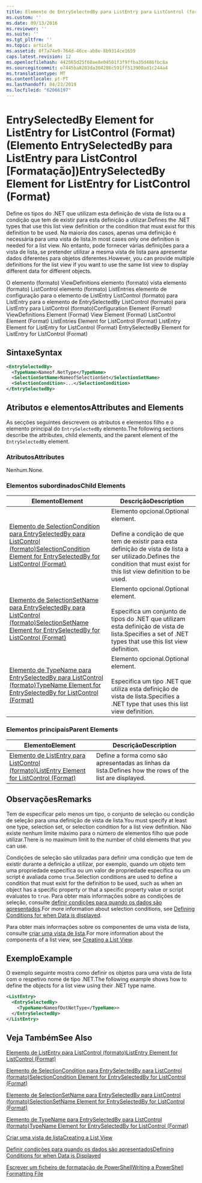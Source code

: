 ```yaml
---
title: Elemento de EntrySelectedBy para ListEntry para ListControl (formato) | Documentos da Microsoft
ms.custom: ''
ms.date: 09/13/2016
ms.reviewer: ''
ms.suite: ''
ms.tgt_pltfrm: ''
ms.topic: article
ms.assetid: 0f7a74e9-764d-46ce-ab8e-8b9314ce1659
caps.latest.revision: 12
ms.openlocfilehash: 442565d25f60ae8e04501f3f9ffba35d486fbc8a
ms.sourcegitcommit: e7445ba8203da304286c591ff513900ad1c244a4
ms.translationtype: MT
ms.contentlocale: pt-PT
ms.lasthandoff: 04/23/2019
ms.locfileid: "62066197"
---
```

# <a name="entryselectedby-element-for-listentry-for-listcontrol-format"></a><span data-ttu-id="afea6-102">EntrySelectedBy Element for ListEntry for ListControl (Format) (Elemento EntrySelectedBy para ListEntry para ListControl [Formatação])</span><span class="sxs-lookup"><span data-stu-id="afea6-102">EntrySelectedBy Element for ListEntry for ListControl (Format)</span></span>

<span data-ttu-id="afea6-103">Define os tipos do .NET que utilizam esta definição de vista de lista ou a condição que tem de existir para esta definição a utilizar.</span><span class="sxs-lookup"><span data-stu-id="afea6-103">Defines the .NET types that use this list view definition or the condition that must exist for this definition to be used.</span></span> <span data-ttu-id="afea6-104">Na maioria dos casos, apenas uma definição é necessária para uma vista de lista.</span><span class="sxs-lookup"><span data-stu-id="afea6-104">In most cases only one definition is needed for a list view.</span></span> <span data-ttu-id="afea6-105">No entanto, pode fornecer várias definições para a vista de lista, se pretender utilizar a mesma vista de lista para apresentar dados diferentes para objetos diferentes.</span><span class="sxs-lookup"><span data-stu-id="afea6-105">However, you can provide multiple definitions for the list view if you want to use the same list view to display different data for different objects.</span></span>

<span data-ttu-id="afea6-106">O elemento (formato) ViewDefinitions elemento (formato) vista elemento (formato) ListControl elemento (formato) ListEntries elemento de configuração para o elemento de ListEntry ListControl (formato) para ListEntry para o elemento de EntrySelectedBy ListControl (formato) para ListEntry para ListControl (formato)</span><span class="sxs-lookup"><span data-stu-id="afea6-106">Configuration Element (Format) ViewDefinitions Element (Format) View Element (Format) ListControl Element (Format) ListEntries Element for ListControl (Format) ListEntry Element for ListEntry for ListControl (Format) EntrySelectedBy Element for ListEntry for ListControl (Format)</span></span>

## <a name="syntax"></a><span data-ttu-id="afea6-107">Sintaxe</span><span class="sxs-lookup"><span data-stu-id="afea6-107">Syntax</span></span>

```xml
<EntrySelectedBy>
  <TypeName>Nameof.NetType</TypeName>
  <SelectionSetName>NameofSelectionSet</SelectionSetName>
  <SelectionCondition>...</SelectionCondition>
</EntrySelectedBy>
```

## <a name="attributes-and-elements"></a><span data-ttu-id="afea6-108">Atributos e elementos</span><span class="sxs-lookup"><span data-stu-id="afea6-108">Attributes and Elements</span></span>

<span data-ttu-id="afea6-109">As secções seguintes descrevem os atributos e elementos filho e o elemento principal do `EntrySelectedBy` elemento.</span><span class="sxs-lookup"><span data-stu-id="afea6-109">The following sections describe the attributes, child elements, and the parent element of the `EntrySelectedBy` element.</span></span>

### <a name="attributes"></a><span data-ttu-id="afea6-110">Atributos</span><span class="sxs-lookup"><span data-stu-id="afea6-110">Attributes</span></span>

<span data-ttu-id="afea6-111">Nenhum.</span><span class="sxs-lookup"><span data-stu-id="afea6-111">None.</span></span>

### <a name="child-elements"></a><span data-ttu-id="afea6-112">Elementos subordinados</span><span class="sxs-lookup"><span data-stu-id="afea6-112">Child Elements</span></span>

|<span data-ttu-id="afea6-113">Elemento</span><span class="sxs-lookup"><span data-stu-id="afea6-113">Element</span></span>|<span data-ttu-id="afea6-114">Descrição</span><span class="sxs-lookup"><span data-stu-id="afea6-114">Description</span></span>|
|-------------|-----------------|
|[<span data-ttu-id="afea6-115">Elemento de SelectionCondition para EntrySelectedBy para ListControl (formato)</span><span class="sxs-lookup"><span data-stu-id="afea6-115">SelectionCondition Element for EntrySelectedBy for ListControl  (Format)</span></span>](./selectioncondition-element-for-entryselectedby-for-listcontrol-format.md)|<span data-ttu-id="afea6-116">Elemento opcional.</span><span class="sxs-lookup"><span data-stu-id="afea6-116">Optional element.</span></span><br /><br /> <span data-ttu-id="afea6-117">Define a condição de que tem de existir para esta definição de vista de lista a ser utilizado.</span><span class="sxs-lookup"><span data-stu-id="afea6-117">Defines the condition that must exist for this list view definition to be used.</span></span>|
|[<span data-ttu-id="afea6-118">Elemento de SelectionSetName para EntrySelectedBy para ListControl (formato)</span><span class="sxs-lookup"><span data-stu-id="afea6-118">SelectionSetName Element for EntrySelectedBy for ListControl (Format)</span></span>](./selectionsetname-element-for-entryselectedby-for-listcontrol-format.md)|<span data-ttu-id="afea6-119">Elemento opcional.</span><span class="sxs-lookup"><span data-stu-id="afea6-119">Optional element.</span></span><br /><br /> <span data-ttu-id="afea6-120">Especifica um conjunto de tipos do .NET que utilizam esta definição de vista de lista.</span><span class="sxs-lookup"><span data-stu-id="afea6-120">Specifies a set of .NET types that use this list view definition.</span></span>|
|[<span data-ttu-id="afea6-121">Elemento de TypeName para EntrySelectedBy para ListControl (formato)</span><span class="sxs-lookup"><span data-stu-id="afea6-121">TypeName Element for EntrySelectedBy for ListControl (Format)</span></span>](./typename-element-for-entryselectedby-for-listcontrol-format.md)|<span data-ttu-id="afea6-122">Elemento opcional.</span><span class="sxs-lookup"><span data-stu-id="afea6-122">Optional element.</span></span><br /><br /> <span data-ttu-id="afea6-123">Especifica um tipo .NET que utiliza esta definição de vista de lista.</span><span class="sxs-lookup"><span data-stu-id="afea6-123">Specifies a .NET type that uses this list view definition.</span></span>|

### <a name="parent-elements"></a><span data-ttu-id="afea6-124">Elementos principais</span><span class="sxs-lookup"><span data-stu-id="afea6-124">Parent Elements</span></span>

|<span data-ttu-id="afea6-125">Elemento</span><span class="sxs-lookup"><span data-stu-id="afea6-125">Element</span></span>|<span data-ttu-id="afea6-126">Descrição</span><span class="sxs-lookup"><span data-stu-id="afea6-126">Description</span></span>|
|-------------|-----------------|
|[<span data-ttu-id="afea6-127">Elemento de ListEntry para ListControl (formato)</span><span class="sxs-lookup"><span data-stu-id="afea6-127">ListEntry Element for ListControl (Format)</span></span>](./listentry-element-for-listcontrol-format.md)|<span data-ttu-id="afea6-128">Define a forma como são apresentadas as linhas da lista.</span><span class="sxs-lookup"><span data-stu-id="afea6-128">Defines how the rows of the list are displayed.</span></span>|

## <a name="remarks"></a><span data-ttu-id="afea6-129">Observações</span><span class="sxs-lookup"><span data-stu-id="afea6-129">Remarks</span></span>

<span data-ttu-id="afea6-130">Tem de especificar pelo menos um tipo, o conjunto de seleção ou condição de seleção para uma definição de vista de lista.</span><span class="sxs-lookup"><span data-stu-id="afea6-130">You must specify at least one type, selection set, or selection condition for a list view definition.</span></span> <span data-ttu-id="afea6-131">Não existe nenhum limite máximo para o número de elementos filho que pode utilizar.</span><span class="sxs-lookup"><span data-stu-id="afea6-131">There is no maximum limit to the number of child elements that you can use.</span></span>

<span data-ttu-id="afea6-132">Condições de seleção são utilizadas para definir uma condição que tem de existir durante a definição a utilizar, por exemplo, quando um objeto tem uma propriedade específica ou um valor de propriedade específica ou um script é avaliada como `true`.</span><span class="sxs-lookup"><span data-stu-id="afea6-132">Selection conditions are used to define a condition that must exist for the definition to be used, such as when an object has a specific property or that a specific property value or script evaluates to `true`.</span></span> <span data-ttu-id="afea6-133">Para obter mais informações sobre as condições de seleção, consulte [definir condições para quando os dados são apresentados](./defining-conditions-for-displaying-data.md).</span><span class="sxs-lookup"><span data-stu-id="afea6-133">For more information about selection conditions, see [Defining Conditions for when Data is displayed](./defining-conditions-for-displaying-data.md).</span></span>

<span data-ttu-id="afea6-134">Para obter mais informações sobre os componentes de uma vista de lista, consulte [criar uma vista de lista](./creating-a-list-view.md).</span><span class="sxs-lookup"><span data-stu-id="afea6-134">For more information about the components of a list view, see [Creating a List View](./creating-a-list-view.md).</span></span>

## <a name="example"></a><span data-ttu-id="afea6-135">Exemplo</span><span class="sxs-lookup"><span data-stu-id="afea6-135">Example</span></span>

<span data-ttu-id="afea6-136">O exemplo seguinte mostra como definir os objetos para uma vista de lista com o respetivo nome de tipo .NET.</span><span class="sxs-lookup"><span data-stu-id="afea6-136">The following example shows how to define the objects for a list view using their .NET type name.</span></span>

```xml
<ListEntry>
  <EntrySelectedBy>
    <TypeName>NameofDotNetType</TypeName>>
  </EntrySelectedBy>
</ListEntry>
```

## <a name="see-also"></a><span data-ttu-id="afea6-137">Veja Também</span><span class="sxs-lookup"><span data-stu-id="afea6-137">See Also</span></span>

[<span data-ttu-id="afea6-138">Elemento de ListEntry para ListControl (formato)</span><span class="sxs-lookup"><span data-stu-id="afea6-138">ListEntry Element for ListControl (Format)</span></span>](./listentry-element-for-listcontrol-format.md)

[<span data-ttu-id="afea6-139">Elemento de SelectionCondition para EntrySelectedBy para ListControl (formato)</span><span class="sxs-lookup"><span data-stu-id="afea6-139">SelectionCondition Element for EntrySelectedBy for ListControl (Format)</span></span>](./selectioncondition-element-for-entryselectedby-for-listcontrol-format.md)

[<span data-ttu-id="afea6-140">Elemento de SelectionSetName para EntrySelectedBy para ListControl (formato)</span><span class="sxs-lookup"><span data-stu-id="afea6-140">SelectionSetName Element for EntrySelectedBy for ListControl (Format)</span></span>](./selectionsetname-element-for-entryselectedby-for-listcontrol-format.md)

[<span data-ttu-id="afea6-141">Elemento de TypeName para EntrySelectedBy para ListControl (formato)</span><span class="sxs-lookup"><span data-stu-id="afea6-141">TypeName Element for EntrySelectedBy for ListControl (Format)</span></span>](./typename-element-for-entryselectedby-for-listcontrol-format.md)

[<span data-ttu-id="afea6-142">Criar uma vista de lista</span><span class="sxs-lookup"><span data-stu-id="afea6-142">Creating a List View</span></span>](./creating-a-list-view.md)

[<span data-ttu-id="afea6-143">Definir condições para quando os dados são apresentados</span><span class="sxs-lookup"><span data-stu-id="afea6-143">Defining Conditions for when Data is Displayed</span></span>](./defining-conditions-for-displaying-data.md)

[<span data-ttu-id="afea6-144">Escrever um ficheiro de formatação de PowerShell</span><span class="sxs-lookup"><span data-stu-id="afea6-144">Writing a PowerShell Formatting File</span></span>](./writing-a-powershell-formatting-file.md)
